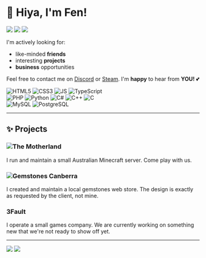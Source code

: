 # 👋 Hiya, I'm Fen!

[![](https://img.shields.io/badge/-💻_Programmer-red?style=for-the-badge)]() [![](https://img.shields.io/badge/-✏️_Designer-blue?style=for-the-badge)]() [![](https://img.shields.io/badge/-🎮_Gamer-emerald?style=for-the-badge)](https://steamcommunity.com/id/Dfeneck/)

I'm actively looking for:
- like-minded **friends**
- interesting **projects**
- **business** opportunities

Feel free to contact me on [Discord](https://discord.com/users/475363342794489877) or [Steam](https://steamcommunity.com/id/Dfeneck/). I'm **happy** to hear from **YOU!** 💕



![HTML5](https://img.shields.io/badge/HTML5-%23E34F26.svg?logo=html5&logoColor=white)
![CSS3](https://img.shields.io/badge/CSS3-%231572B6.svg?logo=css3&logoColor=white)
![JS](https://img.shields.io/badge/JavaScript-%23f7e01d.svg?logo=javascript&logoColor=white)
![TypeScript](https://img.shields.io/badge/TypeScript-%23007ACC.svg?logo=typescript&logoColor=white)&nbsp;\
![PHP](https://img.shields.io/badge/PHP-%237a86b8.svg?logo=php&logoColor=white)
![Python](https://img.shields.io/badge/Python-3670A0?logo=python&logoColor=ffdd54)
![C#](https://img.shields.io/badge/C%23-%231d9f23.svg?logo=csharp&logoColor=white)
![C++](https://img.shields.io/badge/C++-%23659ad1.svg?logo=cplusplus&logoColor=white)
![C](https://img.shields.io/badge/C-%23aabbce.svg?logo=c&logoColor=white)&nbsp;\
![MySQL](https://img.shields.io/badge/MySQL-%2300f.svg?logo=MySQL&logoColor=white)
![PostgreSQL](https://img.shields.io/badge/PostgreSQL-%23336791.svg?logo=PostgreSQL&logoColor=white)

---

## ✨ Projects
### ![The Motherland](http://themotherland.ddns.net:8317/)
I run and maintain a small Australian Minecraft server. Come play with us.

### ![Gemstones Canberra](http://feneck.net:8317/gems/)
I created and maintain a local gemstones web store. The design is exactly as requested by the client, not mine.

### 3Fault
I operate a small games company. We are currently working on something new that we're not ready to show off yet.

---

![](https://img.shields.io/badge/%F0%9F%87%A6%F0%9F%87%BAENGLISH-Native-blue?style=for-the-badge)
![](https://img.shields.io/badge/%F0%9F%87%A9%F0%9F%87%AAGERMAN-Beginner-blue?style=for-the-badge)




<!--
**dfeneck/dfeneck** is a ✨ _special_ ✨ repository because its `README.md` (this file) appears on your GitHub profile.

Here are some ideas to get you started:

- 🔭 I’m currently working on ...
- 🌱 I’m currently learning ...
- 👯 I’m looking to collaborate on ...
- 🤔 I’m looking for help with ...
- 💬 Ask me about ...
- 📫 How to reach me: ...
- 😄 Pronouns: ...
- ⚡ Fun fact: ...
-->
